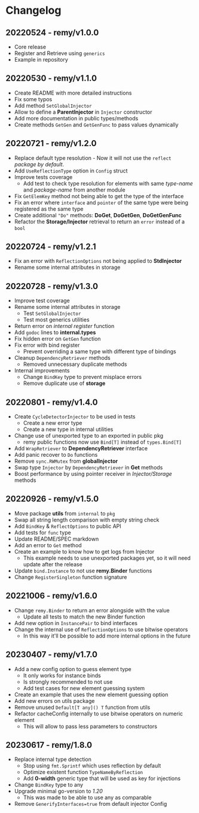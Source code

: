 # Changelog

## 20220524 - remy/v1.0.0

- Core release
- Register and Retrieve using `generics`
- Example in repository

## 20220530 - remy/v1.1.0

- Create README with more detailed instructions
- Fix some typos
- Add method `SetGlobalInjector`
- Allow to define a **ParentInjector** in `Injector` constructor
- Add more documentation in public types/methods
- Create methods `GetGen` and `GetGenFunc` to pass values dynamically

## 20220721 - remy/v1.2.0

- Replace default type resolution - Now it will not use the `reflect` _package by default_.
- Add `UseReflectionType` option in `Config` struct
- Improve tests coverage
    - Add test to check type resolution for elements with same _type-name_ and _package-name_ from another module
- Fix `GetElemKey` method not being able to get the type of the interface
- Fix an error where `interface` and `pointer` of the same type were being registered as the same type
- Create additional `"Do"` methods: **DoGet**, **DoGetGen**, **DoGetGenFunc**
- Refactor the **Storage/Injector** retrieval to return an `error` instead of a `bool`

## 20220724 - remy/v1.2.1

- Fix an error with `ReflectionOptions` not being applied to **StdInjector**
- Rename some internal attributes in storage

## 20220728 - remy/v1.3.0

- Improve test coverage
- Rename some internal attributes in storage
    - Test `SetGlobalInjector`
    - Test most generics utilities
- Return error on _internal register_ function
- Add `godoc` lines to **internal.types**
- Fix hidden error on `GetGen` function
- Fix error with bind register
    - Prevent overriding a same type with different type of bindings
- Cleanup `DependencyRetriever` methods
    - Removed unnecessary duplicate methods
- Internal improvements
    - Change `BindKey` type to prevent misplace errors
    - Remove duplicate use of **storage**

## 20220801 - remy/v1.4.0

- Create `CycleDetectorInjector` to be used in tests
    - Create a new error type
    - Create a new type in internal utilities
- Change use of unexported type to an exported in public pkg
    - remy public functions now use `Bind[T]` instead of `types.Bind[T]`
- Add `WrapRetriever` to **DependencyRetriever** interface
- Add panic recover to `Do` functions
- Remove `sync.RWMutex` from **globalInjector**
- Swap type `Injector` by `DependencyRetriever` in **Get** methods
- Boost performance by using pointer receiver in _Injector/Storage_ methods

## 20220926 - remy/v1.5.0

- Move package **utils** from `internal` to `pkg`
- Swap all string length comparison with empty string check
- Add `BindKey` & `ReflectOptions` to public API
- Add tests for `func` type
- Update README/SPEC markdown
- Add an error to `Get` method
- Create an example to know how to get logs from Injector
    - This example needs to use unexported packages yet, so it will need update after the release
- Update `bind.Instance` to not use **remy.Binder** functions
- Change `RegisterSingleton` function signature

## 20221006 - remy/v1.6.0

- Change `remy.Binder` to return an error alongside with the value
    - Update all tests to match the new Binder function
- Add new option in `InstancePair` to bind interfaces
- Change the internal use of `ReflectionOptions` to use bitwise operators
    - In this way it'll be possible to add more internal options in the future

## 20230407 - remy/v1.7.0

- Add a new config option to guess element type
    - It only works for instance binds
    - Is strongly recommended to not use
    - Add test cases for new element guessing system
- Create an example that uses the new element guessing option
- Add new errors on utils package
- Remove unused `Default[T any]() T` function from utils
- Refactor cacheConfig internally to use bitwise operators on numeric element
    - This will allow to pass less parameters to constructors

## 20230617 - remy/1.8.0

- Replace internal type detection
    - Stop using `fmt.Sprintf` which uses reflection by default
    - Optimize existent function `TypeNameByReflection`
    - Add **0-width** generic type that will be used as key for injections
- Change `BindKey` type to any
- Upgrade minimal go-version to _1.20_
    - This was made to be able to use any as comparable
- Remove `GenerifyInterfaces=true` from default injector Config
